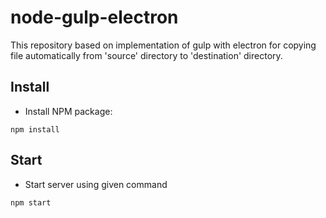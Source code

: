# node-gulp-electron
This repository based on implementation of gulp with electron for copying file automatically from 'source' directory to 'destination' directory.

## Install

 - Install NPM package:

```shell
npm install
```

## Start

- Start server using given command

```shell
npm start
```
